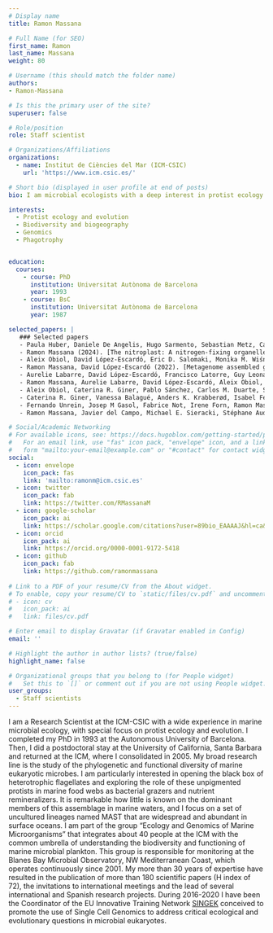 ```yaml
---
# Display name
title: Ramon Massana

# Full Name (for SEO)
first_name: Ramon
last_name: Massana
weight: 80

# Username (this should match the folder name)
authors:
- Ramon-Massana

# Is this the primary user of the site?
superuser: false

# Role/position
role: Staff scientist

# Organizations/Affiliations
organizations:
  - name: Institut de Ciències del Mar (ICM-CSIC)
    url: 'https://www.icm.csic.es/'

# Short bio (displayed in user profile at end of posts)
bio: I am microbial ecologists with a deep interest in protist ecology and evolution

interests:
  - Protist ecology and evolution
  - Biodiversity and biogeography
  - Genomics
  - Phagotrophy


education:
  courses:
    - course: PhD 
      institution: Universitat Autònoma de Barcelona
      year: 1993
    - course: BsC
      institution: Universitat Autònoma de Barcelona
      year: 1987

selected_papers: |
   ### Selected papers
   - Paula Huber, Daniele De Angelis, Hugo Sarmento, Sebastian Metz, Caterina R. Giner, Colomban De Vargas, Luigi Maiorano, Ramon Massana, Ramiro Logares (2024). [Global distribution, diversity, and ecological niche of Picozoa, a widespread and enigmatic marine protist lineage](https://microbiomejournal.biomedcentral.com/articles/10.1186/s40168-024-01874-1). *Microbiome* 12, 162.
   - Ramon Massana (2024). [The nitroplast: A nitrogen-fixing organelle](https://www.science.org/doi/10.1126/science.ado8571). *Science* 384, 160-161.
   - Aleix Obiol, David López‐Escardó, Eric D. Salomaki, Monika M. Wiśniewska, Irene Forn, Elisabet Sà, Dolors Vaqué, Martin Kolísko, Ramon Massana (2023). [Gene expression dynamics of natural assemblages of heterotrophic flagellates during bacterivory](https://microbiomejournal.biomedcentral.com/articles/10.1186/s40168-023-01571-5). *Microbiome* 11, 134.    
   - Ramon Massana, David López-Escardó (2022). [Metagenome assembled genomes are for eukaryotes too](https://linkinghub.elsevier.com/retrieve/pii/S2666979X22000593). *Cell Genomics* 2, 100130.
   - Aurelie Labarre, David López-Escardó, Francisco Latorre, Guy Leonard, François Bucchini, Aleix Obiol, Corinne Cruaud, Michael E. Sieracki, Olivier Jaillon, Patrick Wincker, Klaas Vandepoele, Ramiro Logares, Ramon Massana (2021). [Comparative genomics reveals new functional insights in uncultured MAST species](https://www.nature.com/articles/s41396-020-00885-8). *The ISME Journal* 15, 1767-1781.
   - Ramon Massana, Aurelie Labarre, David López-Escardó, Aleix Obiol, François Bucchini, Thomas Hackl, Matthias G. Fischer, Klaas Vandepoele, Denis V. Tikhonenkov, Filip Husnik, Patrick J. Keeling (2021). [Gene expression during bacterivorous growth of a widespread marine heterotrophic flagellate](https://www.nature.com/articles/s41396-020-00770-4). *The ISME Journal* 15, 154-167.
   - Aleix Obiol, Caterina R. Giner, Pablo Sánchez, Carlos M. Duarte, Silvia G. Acinas, Ramon Massana (2020). [A metagenomic assessment of microbial eukaryotic diversity in the global ocea](https://onlinelibrary.wiley.com/doi/abs/10.1111/1755-0998.13147). *Molecular Ecology Resources* 20, 718–731.
   - Caterina R. Giner, Vanessa Balagué, Anders K. Krabberød, Isabel Ferrera, Albert Reñé, Esther Garcés, Josep M. Gasol, Ramiro Logares, Ramon Massana (2019). [Quantifying long-term recurrence in planktonic microbial eukaryotes](https://onlinelibrary.wiley.com/doi/10.1111/mec.14929). *Molecular Ecology* 28, 923–935.
   - Fernando Unrein, Josep M Gasol, Fabrice Not, Irene Forn, Ramon Massana (2014). [Mixotrophic haptophytes are key bacterial grazers in oligotrophic coastal waters](https://www.nature.com/articles/ismej2013132). *The ISME Journal* 8, 164-176.
   - Ramon Massana, Javier del Campo, Michael E. Sieracki, Stéphane Audic, Ramiro Logares (2014). [Exploring the uncultured microeukaryotic majority in the oceans: re-evaluation of ribogroups within stramenopiles](https://www.nature.com/articles/ismej2013204). *The ISME Journal* 8, 854-866.

# Social/Academic Networking
# For available icons, see: https://docs.hugoblox.com/getting-started/page-builder/#icons
#   For an email link, use "fas" icon pack, "envelope" icon, and a link in the
#   form "mailto:your-email@example.com" or "#contact" for contact widget.
social:
  - icon: envelope
    icon_pack: fas
    link: 'mailto:ramonm@icm.csic.es'
  - icon: twitter
    icon_pack: fab
    link: https://twitter.com/RMassanaM
  - icon: google-scholar
    icon_pack: ai
    link: https://scholar.google.com/citations?user=89bio_EAAAAJ&hl=ca&oi=ao
  - icon: orcid
    icon_pack: ai
    link: https://orcid.org/0000-0001-9172-5418
  - icon: github
    icon_pack: fab
    link: https://github.com/ramonmassana
    
# Link to a PDF of your resume/CV from the About widget.
# To enable, copy your resume/CV to `static/files/cv.pdf` and uncomment the lines below.
# - icon: cv
#   icon_pack: ai
#   link: files/cv.pdf

# Enter email to display Gravatar (if Gravatar enabled in Config)
email: ''

# Highlight the author in author lists? (true/false)
highlight_name: false

# Organizational groups that you belong to (for People widget)
#   Set this to `[]` or comment out if you are not using People widget.
user_groups:
  - Staff scientists
---
```


I am a Research Scientist at the ICM-CSIC with a wide experience in marine microbial ecology, with special focus on protist ecology and evolution. I completed my PhD in 1993 at the Autonomous University of Barcelona. Then, I did a postdoctoral stay at the University of California, Santa Barbara and returned at the ICM, where I consolidated in 2005. My broad research line is the study of the phylogenetic and functional diversity of marine eukaryotic microbes. I am particularly interested in opening the black box of heterotrophic flagellates and exploring the role of these unpigmented protists in marine food webs as bacterial grazers and nutrient remineralizers. It is remarkable how little is known on the dominant members of this assemblage in marine waters, and I focus on a set of uncultured lineages named MAST that are widespread and abundant in surface oceans. I am part of the group “Ecology and Genomics of Marine Microorganisms” that integrates about 40 people at the ICM with the common umbrella of understanding the biodiversity and functioning of marine microbial plankton. This group is  responsible for monitoring at the Blanes Bay Microbial Observatory, NW Mediterranean Coast, which operates continuously since 2001. My more than 30 years of expertise have resulted in the publication of more than 180 scientific papers (H index of 72), the invitations to international meetings and the lead of several international and Spanish research projects. During 2016-2020 I have been the Coordinator of the EU Innovative Training Network [SINGEK](http://www.singek.eu) conceived to promote the use of Single Cell Genomics to address critical ecological and evolutionary questions in microbial eukaryotes. 
